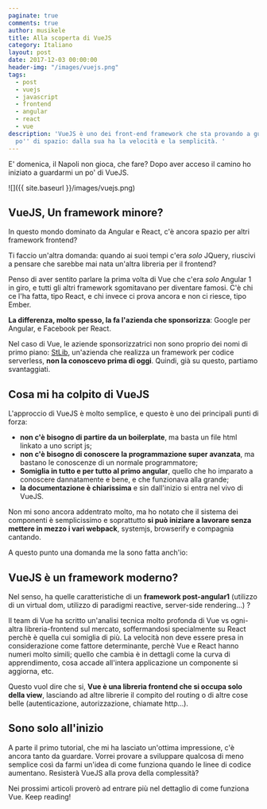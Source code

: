 ```yaml
---
paginate: true
comments: true
author: musikele
title: Alla scoperta di VueJS
category: Italiano
layout: post
date: 2017-12-03 00:00:00
header-img: "/images/vuejs.png"
tags:
  - post
  - vuejs
  - javascript
  - frontend
  - angular
  - react
  - vue
description: 'VueJS è uno dei front-end framework che sta provando a guadagnarsi uno
  po'' di spazio: dalla sua ha la velocità e la semplicità. '
---
```

E' domenica, il Napoli non gioca, che fare? Dopo aver acceso il camino ho iniziato a guardarmi un po' di VueJS.

![]({{ site.baseurl }}/images/vuejs.png)

## VueJS, Un framework minore?

In questo mondo dominato da Angular e React, c'è ancora spazio per altri framework frontend?

Ti faccio un'altra domanda: quando ai suoi tempi c'era _solo_ JQuery, riuscivi a pensare che sarebbe mai nata un'altra libreria per il frontend?

Penso di aver sentito parlare la prima volta di Vue che c'era _solo_ Angular 1 in giro, e tutti gli altri framework sgomitavano per diventare famosi. C'è chi ce l'ha fatta, tipo React, e chi invece ci prova ancora e non ci riesce, tipo Ember.

**La differenza, molto spesso, la fa l'azienda che sponsorizza**: Google per Angular, e Facebook per React.

Nel caso di Vue, le aziende sponsorizzatrici non sono proprio dei nomi di primo piano: [StLib](https://stdlib.com/ "StdLib"), un'azienda che realizza un framework per codice serverless, **non la conoscevo prima di oggi**. Quindi, già su questo, partiamo svantaggiati. 

## Cosa mi ha colpito di VueJS

L'approccio di VueJS è molto semplice, e questo è uno dei principali punti di forza: 

* **non c'è bisogno di partire da un boilerplate**, ma basta un file html linkato a uno script js; 
* **non c'è bisogno di conoscere la programmazione super avanzata**, ma bastano le conoscenze di un normale programmatore; 
* **Somiglia in tutto e per tutto al primo angular**, quello che ho imparato a conoscere dannatamente e bene, e che funzionava alla grande; 
* **la documentazione è chiarissima** e sin dall'inizio si entra nel vivo di VueJS.

Non mi sono ancora addentrato molto, ma ho notato che il sistema dei componenti è semplicissimo e soprattutto **si può iniziare a lavorare senza mettere in mezzo i vari webpack**, systemjs, browserify e compagnia cantando. 

A questo punto una domanda me la sono fatta anch'io: 

## VueJS è un framework moderno? 

Nel senso, ha quelle caratteristiche di un **framework post-angular1** (utilizzo di un virtual dom, utilizzo di paradigmi reactive, server-side rendering...)  ?

Il team di Vue ha scritto un'analisi tecnica molto profonda di Vue vs ogni-altra libreria-frontend sul mercato, soffermandosi specialmente su React perchè è quella cui somiglia di più. La velocità non deve essere presa in considerazione come fattore determinante, perchè Vue e React hanno numeri molto simili; quello che cambia è in dettagli come la curva di apprendimento, cosa accade all'intera applicazione un componente si aggiorna, etc. 

Questo vuol dire che si, **Vue è una libreria frontend che si occupa solo della view**, lasciando ad altre librerie il compito del routing o di altre cose belle (autenticazione, autorizzazione, chiamate http...). 

## Sono solo all'inizio

A parte il primo tutorial, che mi ha lasciato un'ottima impressione, c'è ancora tanto da guardare. Vorrei provare a sviluppare qualcosa di meno semplice così da farmi un'idea di come funziona quando le linee di codice aumentano. Resisterà VueJS alla prova della complessità? 

Nei prossimi articoli proverò ad entrare più nel dettaglio di come funziona Vue. Keep reading! 